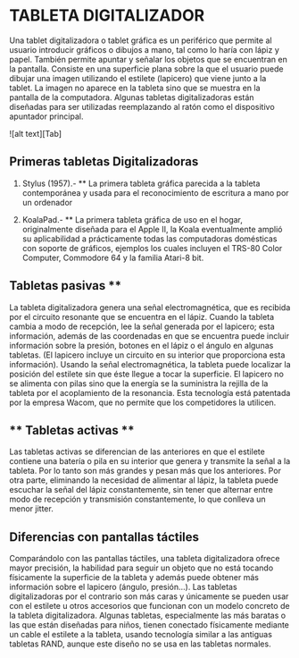 # TABLETA DIGITALIZADOR

Una tablet digitalizadora o tablet gráfica es un periférico que permite al usuario introducir gráficos o dibujos a mano, tal como lo haría con lápiz y papel. 
También permite apuntar y señalar los objetos que se encuentran en la pantalla. 
Consiste en una superficie plana sobre la que el usuario puede dibujar una imagen utilizando el estilete (lapicero) que viene junto a la tablet. 
La imagen no aparece en la tableta sino que se muestra en la pantalla de la computadora. 
Algunas tabletas digitalizadoras están diseñadas para ser utilizadas reemplazando al ratón como el dispositivo apuntador principal.

![alt text][Tab]

[logo]: https://github.com/Robertostrikers/Tableta-digitalizadora.md/blob/master/tab.png


## Primeras tabletas Digitalizadoras

1. Stylus (1957).-  ** La primera tableta gráfica parecida a la tableta contemporánea y usada para el reconocimiento de escritura a mano por un ordenador

2.  KoalaPad.- ** La primera tableta gráfica de uso en el hogar, originalmente diseñada para el Apple II,  la Koala eventualmente amplió su aplicabilidad a prácticamente todas las computadoras domésticas con soporte de gráficos, ejemplos los cuales incluyen el TRS-80 Color Computer, Commodore 64 y la familia Atari-8 bit. 


## Tabletas pasivas **

La tableta digitalizadora genera una señal electromagnética, que es recibida por el circuito resonante que se encuentra en el lápiz. 
Cuando la tableta cambia a modo de recepción, lee la señal generada por el lapicero; esta información, además de las coordenadas en que se encuentra puede incluir información sobre la presión, botones en el lápiz o el ángulo en algunas tabletas. 
(El lapicero incluye un circuito en su interior que proporciona esta información). 
Usando la señal electromagnética, la tableta puede localizar la posición del estilete sin que éste llegue a tocar la superficie. 
El lapicero no se alimenta con pilas sino que la energía se la suministra la rejilla de la tableta por el acoplamiento de la resonancia. 
Esta tecnología está patentada por la empresa Wacom, que no permite que los competidores la utilicen.

## ** Tabletas activas **

Las tabletas activas se diferencian de las anteriores en que el estilete contiene una batería o pila en su interior que genera y transmite la señal a la tableta. Por lo tanto son más grandes y pesan más que los anteriores. Por otra parte, eliminando la necesidad de alimentar al lápiz, la tableta puede escuchar la señal del lápiz constantemente, sin tener que alternar entre modo de recepción y transmisión constantemente, lo que conlleva un menor jitter.


## Diferencias con pantallas táctiles

Comparándolo con las pantallas táctiles, una tableta digitalizadora ofrece mayor precisión, la habilidad para seguir un objeto que no está tocando físicamente la superficie de la tableta y además puede obtener más información sobre el lapicero (ángulo, presión…). 
Las tabletas digitalizadoras por el contrario son más caras y únicamente se pueden usar con el estilete u otros accesorios que funcionan con un modelo concreto de la tableta digitalizadora.
Algunas tabletas, especialmente las más baratas o las que están diseñadas para niños, tienen conectado físicamente mediante un cable el estilete a la tableta, usando tecnología similar a las antiguas tabletas RAND, aunque este diseño no se usa en las tabletas normales. 

